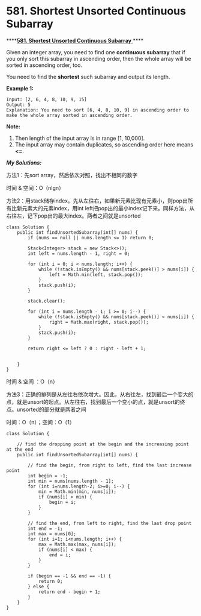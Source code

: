 # 581. Shortest Unsorted Continuous Subarray

\*\*\*\*[**581. Shortest Unsorted Continuous Subarray** ](https://leetcode.com/problems/shortest-unsorted-continuous-subarray/description/)\*\*\*\*

Given an integer array, you need to find one **continuous subarray** that if you only sort this subarray in ascending order, then the whole array will be sorted in ascending order, too.

You need to find the **shortest** such subarray and output its length.

**Example 1:**  


```text
Input: [2, 6, 4, 8, 10, 9, 15]
Output: 5
Explanation: You need to sort [6, 4, 8, 10, 9] in ascending order to make the whole array sorted in ascending order.
```

**Note:**  


1. Then length of the input array is in range \[1, 10,000\].
2. The input array may contain duplicates, so ascending order here means **&lt;=**.

_**My Solutions:**_

方法1：先sort array，然后依次对照，找出不相同的数字

时间 & 空间：O（nlgn）

方法2：用stack储存index。先从左往右，如果新元素比现有元素小，则pop出所有比新元素大的元素index，用int left把pop出的最小index记下来。同样方法，从右往左，记下pop出的最大index。两者之间就是unsorted

```text
class Solution {
    public int findUnsortedSubarray(int[] nums) {
        if (nums == null || nums.length <= 1) return 0;
        
        Stack<Integer> stack = new Stack<>();
        int left = nums.length - 1, right = 0;
        
        for (int i = 0; i < nums.length; i++) {
            while (!stack.isEmpty() && nums[stack.peek()] > nums[i]) {
                left = Math.min(left, stack.pop());
            }
            stack.push(i);
        }
        
        stack.clear();
        
        for (int i = nums.length - 1; i >= 0; i--) {
            while (!stack.isEmpty() && nums[stack.peek()] < nums[i]) {
                right = Math.max(right, stack.pop());
            }
            stack.push(i);
        }
        
        return right <= left ? 0 : right - left + 1;
        
        
    }
}
```

时间 & 空间 ：O（n）

方法3：正确的排列是从左往右依次增大。因此，从右往左，找到最后一个变大的点，就是unsort的起点。从左往右，找到最后一个变小的点，就是unsort的终点。unsorted的部分就是两者之间

时间：O（n）；空间：O（1）

```text
class Solution {
    
    // find the dropping point at the begin and the increasing point at the end
    public int findUnsortedSubarray(int[] nums) {
        
        // find the begin, from right to left, find the last increase point
        int begin = -1;
        int min = nums[nums.length - 1];
        for (int i=nums.length-2; i>=0; i--) {
            min = Math.min(min, nums[i]);
            if (nums[i] > min) {
                begin = i;
            }
        }
        
        // find the end, from left to right, find the last drop point
        int end = -1;
        int max = nums[0];
        for (int i=1; i<nums.length; i++) {
            max = Math.max(max, nums[i]);
            if (nums[i] < max) {
                end = i;
            }
        }
        
        if (begin == -1 && end == -1) {
            return 0;
        } else {
            return end - begin + 1;
        }
    }
}
```





